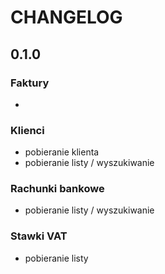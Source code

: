 # CHANGELOG

## 0.1.0

### Faktury
*

### Klienci
* pobieranie klienta
* pobieranie listy / wyszukiwanie

### Rachunki bankowe
* pobieranie listy / wyszukiwanie

### Stawki VAT
* pobieranie listy